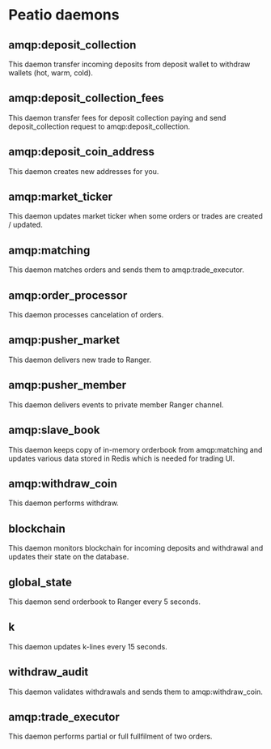 # Peatio daemons

## amqp:deposit_collection

This daemon transfer incoming deposits from deposit wallet to withdraw wallets (hot, warm, cold).

## amqp:deposit_collection_fees

This daemon transfer fees for deposit collection paying and send deposit_collection request to amqp:deposit_collection.

## amqp:deposit_coin_address

This daemon creates new addresses for you.

## amqp:market_ticker

This daemon updates market ticker when some orders or trades are created / updated.

## amqp:matching

This daemon matches orders and sends them to amqp:trade_executor.

## amqp:order_processor

This daemon processes cancelation of orders.

## amqp:pusher_market

This daemon delivers new trade to Ranger.

## amqp:pusher_member

This daemon delivers events to private member Ranger channel.

## amqp:slave_book

This daemon keeps copy of in-memory orderbook from amqp:matching and updates various data stored in Redis which is needed for trading UI.

## amqp:withdraw_coin

This daemon performs withdraw.

## blockchain

This daemon monitors blockchain for incoming deposits and withdrawal and updates their state on the database.

## global_state

This daemon send orderbook to Ranger every 5 seconds.

## k

This daemon updates k-lines every 15 seconds.

## withdraw_audit

This daemon validates withdrawals and sends them to amqp:withdraw_coin.

## amqp:trade_executor

This daemon performs partial or full fullfilment of two orders.
